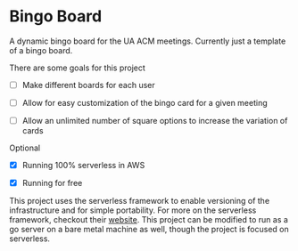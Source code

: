 # Bingo Board
A dynamic bingo board for the UA ACM meetings. Currently just a template of a bingo board.

There are some goals for this project
* [ ] Make different boards for each user
* [ ] Allow for easy customization of the bingo card for a given meeting
* [ ] Allow an unlimited number of square options to increase the variation of cards


Optional
* [x] Running 100% serverless in AWS 
* [x] Running for free


This project uses the serverless framework to enable versioning of the infrastructure and for simple portability.
For more on the serverless framework, checkout their [website](https://serverless.com/framework/docs/). 
This project can be modified to run as a go server on a bare metal machine as well, though the project is focused on serverless.